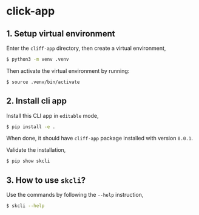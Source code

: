 # click-app

## 1. Setup virtual environment

Enter the `cliff-app` directory, then create a virtual environment,

```bash
$ python3 -m venv .venv
```

Then activate the virtual environment by running:

```bash
$ source .venv/bin/activate
```

## 2. Install cli app

Install this CLI app in `editable` mode,

```bash
$ pip install -e .
```

When done, it should have `cliff-app` package installed with version `0.0.1`.

Validate the installation,

```bash
$ pip show skcli
```

## 3. How to use `skcli`?

Use the commands by following the `--help` instruction,

```bash
$ skcli --help
```
